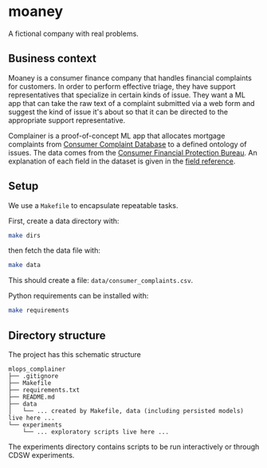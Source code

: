 # moaney

A fictional company with real problems.


## Business context

Moaney is a consumer finance company that handles financial complaints for customers.
In order to perform effective triage, they have support representatives that specialize in certain kinds of issue.
They want a ML app that can take the raw text of a complaint submitted via a web form and suggest the kind of issue it's about so that it can be directed to the appropriate support representative.

Complainer is a proof-of-concept ML app that allocates mortgage complaints from [Consumer Complaint Database](https://www.consumerfinance.gov/data-research/consumer-complaints/) to a defined ontology of issues.
The data comes from the [Consumer Financial Protection Bureau](ttps://www.consumerfinance.gov).
An explanation of each field in the dataset is given in the [field reference](https://cfpb.github.io/api/ccdb/fields.html).


## Setup

We use a `Makefile` to encapsulate repeatable tasks.

First, create a data directory with:

```bash
make dirs
```

then fetch the data file with:

```bash
make data
```

This should create a file: `data/consumer_complaints.csv`.

Python requirements can be installed with:

```bash
make requirements
```


## Directory structure

The project has this schematic structure

```
mlops_complainer
├── .gitignore
├── Makefile
├── requirements.txt
├── README.md
├── data
│   └── ... created by Makefile, data (including persisted models) live here ...
└── experiments
    └── ... exploratory scripts live here ...
```

The experiments directory contains scripts to be run interactively or through CDSW experiments.